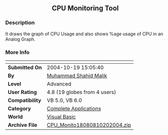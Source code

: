 ﻿<div align="center">

## CPU Monitoring Tool


</div>

### Description

It draws the graph of CPU Usage and also shows %age usage of CPU in an Analog Graph.
 
### More Info
 


<span>             |<span>
---                |---
**Submitted On**   |2004-10-19 15:05:40
**By**             |[Muhammad Shahid Malik](https://github.com/Planet-Source-Code/PSCIndex/blob/master/ByAuthor/muhammad-shahid-malik.md)
**Level**          |Advanced
**User Rating**    |4.8 (19 globes from 4 users)
**Compatibility**  |VB 5\.0, VB 6\.0
**Category**       |[Complete Applications](https://github.com/Planet-Source-Code/PSCIndex/blob/master/ByCategory/complete-applications__1-27.md)
**World**          |[Visual Basic](https://github.com/Planet-Source-Code/PSCIndex/blob/master/ByWorld/visual-basic.md)
**Archive File**   |[CPU\_Monito18080810202004\.zip](https://github.com/Planet-Source-Code/muhammad-shahid-malik-cpu-monitoring-tool__1-56838/archive/master.zip)








